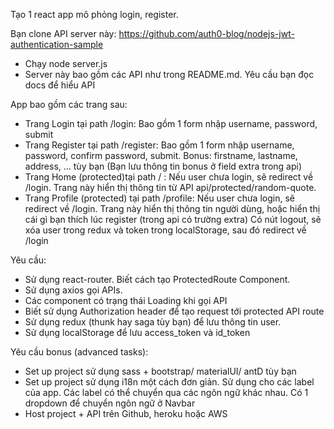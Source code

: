 

Tạo 1 react app mô phỏng login, register.

Bạn clone API server này: https://github.com/auth0-blog/nodejs-jwt-authentication-sample
- Chạy node server.js
- Server này bao gồm các API như trong README.md. Yêu cầu bạn đọc docs để hiểu API

App bao gồm các trang sau:
- Trang Login tại path  /login: Bao gồm 1 form nhập username, password, submit
- Trang Register tại path /register: Bao gồm 1 form nhập username, password, confirm password, submit. Bonus: firstname, lastname, address, ... tùy bạn (Bạn lưu thông tin bonus ở field extra trong api)
- Trang Home (protected)tại path / : Nếu user chưa login, sẽ redirect về /login. Trang này hiển thị thông tin từ API api/protected/random-quote. 
- Trang Profile (protected) tại path /profile: Nếu user chưa login, sẽ redirect về /login. Trang này hiển thị thông tin người dùng, hoặc hiển thị cái gì bạn thích lúc register (trong api có trường extra) Có nút logout, sẽ xóa user trong redux và token trong localStorage, sau đó redirect về /login

Yêu cầu: 
- Sử dụng react-router. Biết cách tạo ProtectedRoute Component.
- Sử dụng axios gọi APIs.
- Các component có trạng thái Loading khi gọi API
- Biết sử dụng Authorization header để tạo request tới protected API route
- Sử dụng redux (thunk hay saga tùy bạn) để lưu thông tin user.
- Sử dụng localStorage để lưu access_token và id_token

Yêu cầu bonus (advanced tasks):
- Set up project sử dụng sass + bootstrap/ materialUI/ antD tùy bạn
- Set up project sử dụng i18n một cách đơn giản. Sử dụng cho các label của app. Các label có thể chuyển qua các ngôn ngữ khác nhau. Có 1 dropdown để chuyển ngôn ngữ ở Navbar
- Host project + API trên Github, heroku hoặc AWS
